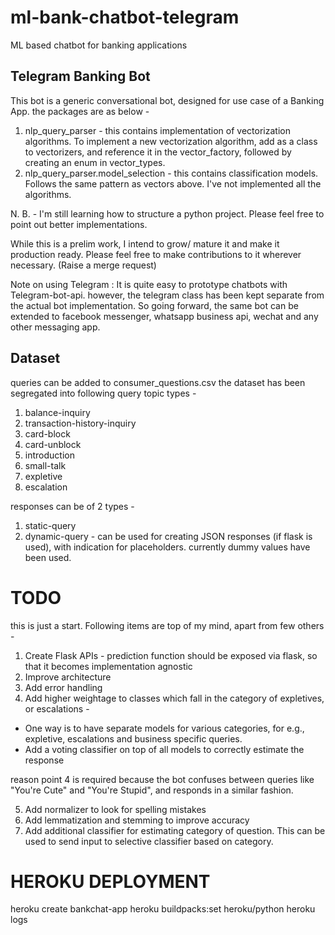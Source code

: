 # ml-bank-chatbot-telegram
ML based chatbot for banking applications

## Telegram Banking Bot
This bot is a generic conversational bot, designed for use case of a Banking App.
the packages are as below - 
1. nlp_query_parser - this contains implementation of vectorization algorithms. To implement a new vectorization algorithm, add as a class to vectorizers, and reference it in the vector_factory, followed by creating an enum in vector_types.
2. nlp_query_parser.model_selection - this contains classification models. Follows the same pattern as vectors above. I've not implemented all the algorithms.

N. B. - I'm still learning how to structure a python project. Please feel free to point out better implementations. 

While this is a prelim work, I intend to grow/ mature it and make it production ready. Please feel free to make contributions to it wherever necessary. (Raise a merge request)

Note on using Telegram : It is quite easy to prototype chatbots with Telegram-bot-api. however, the telegram class has been kept separate from the actual bot implementation.
So going forward, the same bot can be extended to facebook messenger, whatsapp business api, wechat and any other messaging app.

## Dataset
queries can be added to consumer_questions.csv
the dataset has been segregated into following query topic types - 
1. balance-inquiry
2. transaction-history-inquiry
3. card-block
4. card-unblock
5. introduction
6. small-talk
7. expletive
8. escalation

responses can be of 2 types - 
1. static-query
2. dynamic-query - can be used for creating JSON responses (if flask is used), with indication for placeholders. currently dummy values have been used.

# TODO
this is just a start. Following items are top of my mind, apart from few others - 
1. Create Flask APIs - prediction function should be exposed via flask, so that it becomes implementation agnostic
2. Improve architecture
3. Add error handling
4. Add higher weightage to classes which fall in the category of expletives, or escalations - 
 - One way is to have separate models for various categories, for e.g., expletive, escalations and business specific queries.
 - Add a voting classifier on top of all models to correctly estimate the response
 
reason point 4 is required because the bot confuses between queries like "You're Cute" and "You're Stupid", and responds in a similar fashion.

5. Add normalizer to look for spelling mistakes
6. Add lemmatization and stemming to improve accuracy
7. Add additional classifier for estimating category of question. This can be used to send input to selective classifier based on category.



# HEROKU DEPLOYMENT

heroku create bankchat-app
heroku buildpacks:set heroku/python
heroku logs